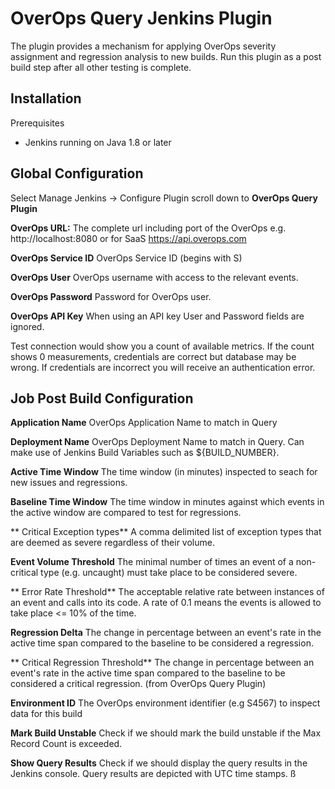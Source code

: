 # OverOps Query Jenkins Plugin

The plugin provides a mechanism for applying OverOps severity assignment and regression analysis to new builds.  Run this plugin as a post build step after all other testing is complete.     


## Installation
  Prerequisites

  * Jenkins running on Java 1.8 or later
  


## Global Configuration

  Select Manage Jenkins -> Configure Plugin 
  scroll down to **OverOps Query Plugin**
  
  **OverOps URL:**  The complete url including port of the OverOps e.g. http://localhost:8080 or for SaaS  https://api.overops.com
  
  **OverOps Service ID**  OverOps Service ID (begins with S)
  
  **OverOps User**  OverOps username with access to the relevant events.
  
  **OverOps Password**  Password for OverOps user.
  
  **OverOps API Key**  When using an API key User and Password fields are ignored.
  
Test connection would show you a count of available metrics.  If the count shows 0 measurements, credentials are correct but    database may be wrong.  If credentials are incorrect you will receive an authentication error.
  

## Job Post Build Configuration
  **Application Name**  OverOps Application Name to match in Query
  
  **Deployment Name**  OverOps Deployment Name to match in Query.  Can make use of Jenkins Build Variables such as ${BUILD_NUMBER}.

  **Active Time Window**  The time window (in minutes) inspected to seach for new issues and regressions.
  
  **Baseline Time Window**  The time window in minutes against which events in the active window are compared to test for regressions.
  
  **	Critical Exception types**  A comma delimited list of exception types that are deemed as severe regardless of their volume. 
  
  **Event Volume Threshold**  The minimal number of times an event of a non-critical type (e.g. uncaught) must take place to be considered severe.
  
  **	Error Rate Threshold**  The acceptable relative rate between instances of an event and calls into its code. A rate of 0.1 means the events is allowed to take place <= 10% of the time.
  
  **Regression Delta**  The change in percentage between an event's rate in the active time span compared to the baseline to be considered a regression.
  
  **	Critical Regression Threshold**  The change in percentage between an event's rate in the active time span compared to the baseline to be considered a critical regression.
(from OverOps Query Plugin)
  
  **Environment ID**  The OverOps environment identifier (e.g S4567) to inspect data for this build
  

  **Mark Build Unstable**  Check if we should mark the build unstable if the Max Record Count is exceeded.  

  **Show Query Results**  Check if we should display the query results in the Jenkins console.  Query results are depicted with UTC time stamps.
ß
